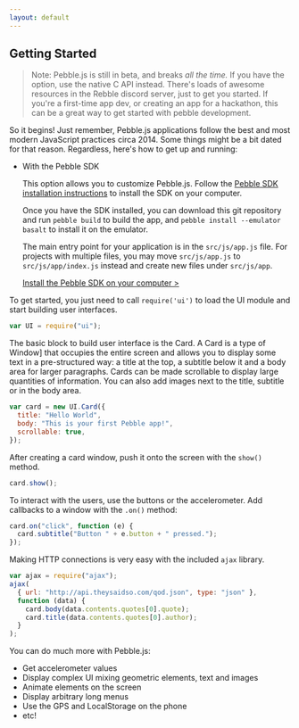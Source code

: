 ```yaml
---
layout: default
---
```


## Getting Started

> Note: Pebble.js is still in beta, and breaks _all the time._
> If you have the option, use the native C API instead. There's loads of awesome resources in the Rebble discord server, just to get you started.
> If you're a first-time app dev, or creating an app for a hackathon, this can be a great way to get started with pebble development.

So it begins! Just remember, Pebble.js applications follow the best and most modern JavaScript practices circa 2014. Some things might be a bit dated for that reason. Regardless, here's how to get up and running:

- With the Pebble SDK

  This option allows you to customize Pebble.js. Follow the [Pebble SDK installation instructions](http://help.rebble.io/sdk) to install the SDK on your computer.

  Once you have the SDK installed, you can download this git repository and run `pebble build` to build the app, and `pebble install --emulator basalt` to install it on the emulator.

  The main entry point for your application is in the `src/js/app.js` file. For projects with multiple files, you may move `src/js/app.js` to `src/js/app/index.js` instead and create new files under `src/js/app`.

  [Install the Pebble SDK on your computer >](http://help.rebble.io/sdk)

To get started, you just need to call `require('ui')` to load the UI module and start building user interfaces.

```js
var UI = require("ui");
```

The basic block to build user interface is the Card. A Card is a type of Window] that occupies the entire screen and allows you to display some text in a pre-structured way: a title at the top, a subtitle below it and a body area for larger paragraphs. Cards can be made scrollable to display large quantities of information. You can also add images next to the title, subtitle or in the body area.

```js
var card = new UI.Card({
  title: "Hello World",
  body: "This is your first Pebble app!",
  scrollable: true,
});
```

After creating a card window, push it onto the screen with the `show()` method.

```js
card.show();
```

To interact with the users, use the buttons or the accelerometer. Add callbacks to a window with the `.on()` method:

```js
card.on("click", function (e) {
  card.subtitle("Button " + e.button + " pressed.");
});
```

Making HTTP connections is very easy with the included `ajax` library.

```js
var ajax = require("ajax");
ajax(
  { url: "http://api.theysaidso.com/qod.json", type: "json" },
  function (data) {
    card.body(data.contents.quotes[0].quote);
    card.title(data.contents.quotes[0].author);
  }
);
```

You can do much more with Pebble.js:

- Get accelerometer values
- Display complex UI mixing geometric elements, text and images
- Animate elements on the screen
- Display arbitrary long menus
- Use the GPS and LocalStorage on the phone
- etc!

<breadcrumb>
